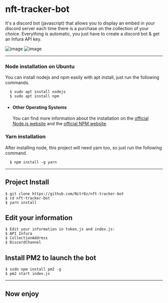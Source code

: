 # nft-tracker-bot
It's a discord bot (javascript) that allows you to display an embed in your discord server each time there is a purchase on the collection of your choice. Everything is automatic, you just have to create a discord bot &amp; get an Infura API key.

 ![image](https://media.discordapp.net/attachments/854840063988203570/1023270706089308170/sale1.png)
 ![image](https://media.discordapp.net/attachments/854840063988203570/1023271110516674650/sale2.png)
 
 ---

### Node installation on Ubuntu

  You can install nodejs and npm easily with apt install, just run the following commands.

      $ sudo apt install nodejs
      $ sudo apt install npm

- #### Other Operating Systems
  You can find more information about the installation on the [official Node.js website](https://nodejs.org/) and the [official NPM website](https://npmjs.org/).


### Yarn installation
  After installing node, this project will need yarn too, so just run the following command.

      $ npm install -g yarn

---

## Project Install

    $ git clone https://github.com/Nitr0z/nft-tracker-bot
    $ cd nft-tracker-bot
    $ yarn install
    
    
## Edit your information

    $ Edit your information in token.js and index.js:
    $ API Infura
    $ CollectionAddress
    $ DiscordChannel


## Install PM2 to launch the bot

    $ sudo npm install pm2 -g
    $ pm2 start index.js
    
    
 ---
 
 ## Now enjoy
 

 
 
